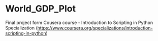 # World_GDP_Plot
Final project form Cousera course - Introduction to Scripting in Python Specialization
(https://www.coursera.org/specializations/introduction-scripting-in-python)
